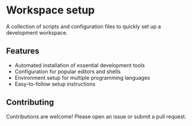 # Workspace setup

A collection of scripts and configuration files to quickly set up a development workspace.

## Features

- Automated installation of essential development tools
- Configuration for popular editors and shells
- Environment setup for multiple programming languages
- Easy-to-follow setup instructions

## Contributing

Contributions are welcome! Please open an issue or submit a pull request.
